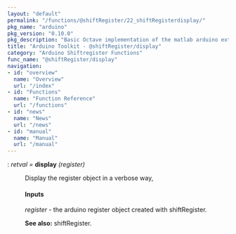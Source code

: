 ```yaml
---
layout: "default"
permalink: "/functions/@shiftRegister/22_shiftRegisterdisplay/"
pkg_name: "arduino"
pkg_version: "0.10.0"
pkg_description: "Basic Octave implementation of the matlab arduino extension,  allowing communication to a programmed arduino board to control its  hardware."
title: "Arduino Toolkit - @shiftRegister/display"
category: "Arduino Shiftregister Functions"
func_name: "@shiftRegister/display"
navigation:
- id: "overview"
  name: "Overview"
  url: "/index"
- id: "Functions"
  name: "Function Reference"
  url: "/functions"
- id: "news"
  name: "News"
  url: "/news"
- id: "manual"
  name: "Manual"
  url: "/manual"
---
```

<dl class="def">
<dt id="index-display"><span class="category">: </span><span><em><var>retval</var> =</em> <strong>display</strong> <em>(<var>register</var>)</em><a href='#index-display' class='copiable-anchor'></a></span></dt>
<dd><p>Display the register object in a verbose way, 
</p>
<span id="Inputs"></span><h4 class="subsubheading">Inputs</h4>
<p><var>register</var> - the arduino register object created with shiftRegister.
</p>

<p><strong>See also:</strong> shiftRegister.
 </p></dd></dl>